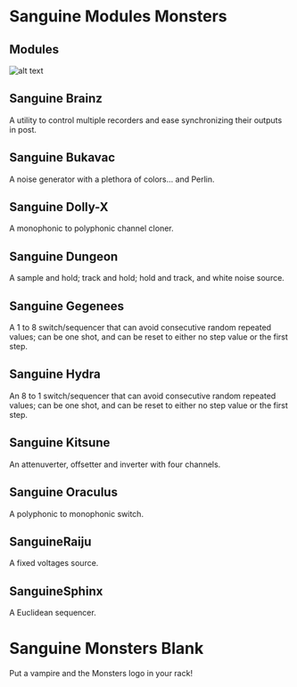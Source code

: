 # Sanguine Modules Monsters

## Modules

![alt text](pics/monster_modules.png)

## Sanguine Brainz

A utility to control multiple recorders and ease synchronizing their outputs in post.

## Sanguine Bukavac

A noise generator with a plethora of colors... and Perlin.

## Sanguine Dolly-X

A monophonic to polyphonic channel cloner.

## Sanguine Dungeon

A sample and hold; track and hold; hold and track, and white noise source.

## Sanguine Gegenees

A 1 to 8 switch/sequencer that can avoid consecutive random repeated values; can be one shot, and can be reset to either no step value or the first step.

## Sanguine Hydra

An 8 to 1 switch/sequencer that can avoid consecutive random repeated values; can be one shot, and can be reset to either no step value or the first step.

## Sanguine Kitsune

An attenuverter, offsetter and inverter with four channels.

## Sanguine Oraculus

A polyphonic to monophonic switch.

## SanguineRaiju

A fixed voltages source.

## SanguineSphinx

A Euclidean sequencer.

# Sanguine Monsters Blank

Put a vampire and the Monsters logo in your rack!